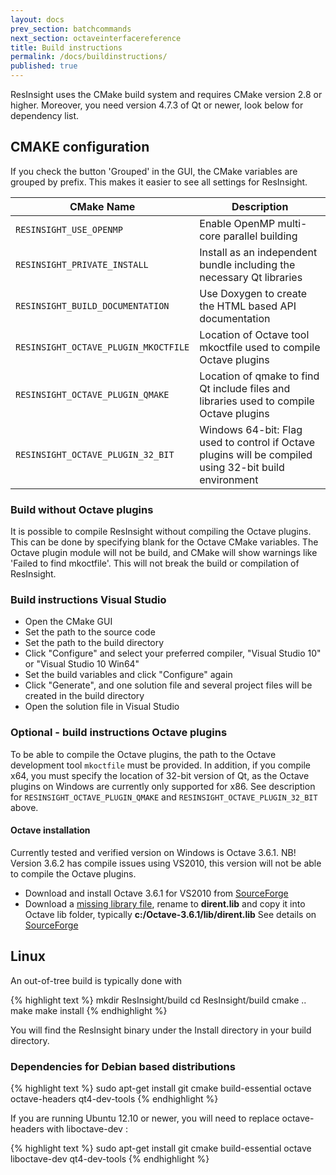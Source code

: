 ```yaml
---
layout: docs
prev_section: batchcommands
next_section: octaveinterfacereference
title: Build instructions
permalink: /docs/buildinstructions/
published: true
---
```


ResInsight uses the CMake build system and requires CMake version 2.8 or higher. Moreover, you need version 4.7.3 of Qt or newer, look below for dependency list.

## CMAKE configuration

If you check the button 'Grouped' in the GUI, the CMake variables are grouped by prefix. This makes it easier to see all settings for ResInsight.


| CMake Name   | Description |
|--------------|---------|
| `RESINSIGHT_USE_OPENMP`               | Enable OpenMP multi-core parallel building |
| `RESINSIGHT_PRIVATE_INSTALL`          | Install as an independent bundle including the necessary Qt libraries |
| `RESINSIGHT_BUILD_DOCUMENTATION`      | Use Doxygen to create the HTML based API documentation |
| `RESINSIGHT_OCTAVE_PLUGIN_MKOCTFILE`  | Location of Octave tool mkoctfile used to compile Octave plugins |
| `RESINSIGHT_OCTAVE_PLUGIN_QMAKE`      | Location of qmake to find Qt include files and libraries used to compile Octave plugins |
| `RESINSIGHT_OCTAVE_PLUGIN_32_BIT`     | Windows 64-bit: Flag used to control if Octave plugins will be compiled using 32-bit build environment |

### Build without Octave plugins
It is possible to compile ResInsight without compiling the Octave plugins. This can be done by specifying blank for the Octave CMake variables. The Octave plugin module will not be build, and CMake will show warnings like 'Failed to find mkoctfile'. This will not break the build or compilation of ResInsight.

### Build instructions Visual Studio
- Open the CMake GUI
- Set the path to the source code
- Set the path to the build directory
- Click "Configure" and select your preferred compiler, "Visual Studio 10" or "Visual Studio 10 Win64"
- Set the build variables and click "Configure" again
- Click "Generate", and one solution file and several project files will be created in the build directory
- Open the solution file in Visual Studio

### Optional - build instructions Octave plugins 
To be able to compile the Octave plugins, the path to the Octave development tool `mkoctfile` must be provided. In addition, if you compile x64, you must specify the location of 32-bit version of Qt, as the Octave plugins on Windows are currently only supported for x86.
See description for `RESINSIGHT_OCTAVE_PLUGIN_QMAKE` and `RESINSIGHT_OCTAVE_PLUGIN_32_BIT` above.

#### Octave installation
Currently tested and verified version on Windows is Octave 3.6.1. NB! Version 3.6.2 has compile issues using VS2010, this version will not be able to compile the Octave plugins.
 
- Download and install Octave 3.6.1 for VS2010 from [SourceForge](http://sourceforge.net/projects/octave/files/Octave%20Windows%20binaries/Octave%203.6.1%20for%20Windows%20Microsoft%20Visual%20Studio/octave-3.6.1-vs2010-setup-1.exe/download)
- Download a [missing library file](http://dl.dropbox.com/u/45539519/dirent-vs2010.lib), rename to **dirent.lib** and copy it into Octave lib folder, typically **c:/Octave-3.6.1/lib/dirent.lib** See details on [SourceForge](http://sourceforge.net/mailarchive/message.php?msg_id=28933804)


## Linux

An out-of-tree build is typically done with

{% highlight text %}
	mkdir ResInsight/build
    cd ResInsight/build
    cmake ..
    make
    make install
{% endhighlight %}

You will find the ResInsight binary under the Install directory in your build directory.

### Dependencies for Debian based distributions

{% highlight text %}
sudo apt-get install git cmake build-essential octave octave-headers qt4-dev-tools
{% endhighlight %}

If you are running Ubuntu 12.10 or newer, you will need to replace octave-headers with liboctave-dev :

{% highlight text %}
sudo apt-get install git cmake build-essential octave liboctave-dev qt4-dev-tools
{% endhighlight %}
